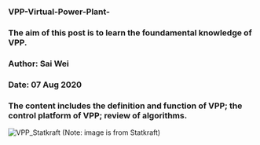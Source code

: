 ### VPP-Virtual-Power-Plant-
### The aim of this post is to learn the foundamental knowledge of VPP.
### Author: Sai Wei
### Date: 07 Aug 2020
### The content includes the definition and function of VPP; the control platform of VPP; review of algorithms.
![VPP_Statkraft](https://user-images.githubusercontent.com/43809989/89611371-a22dac00-d8af-11ea-9b54-bd5a556b8764.jpg)
(Note: image is from Statkraft)
